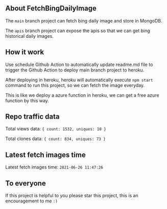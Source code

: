 ## About FetchBingDailyImage

The `main` branch project can fetch bing daily image and store in MongoDB.

The `apis` branch project can expose the apis so that we can get bing historical daily images.

## How it work

Use schedule Github Action to automatically update readme.md file to trigger the Github Action to deploy main branch project to heroku.

After deploying in heroku, heroku will automatically execute `npm start` command to run this project, so we can fetch the image everyday.

This is like we deploy a azure function in heroku, we can get a free azure function by this way.

## Repo traffic data

Total views data: `{ count: 1532, uniques: 10 }`

Total clones data: `{ count: 834, uniques: 73 }`

## Latest fetch images time

Latest fetch images time: `2021-06-26 11:47:26`

## To everyone

If this project is helpful to you please star this project, this is an encouragement to me `:)`



